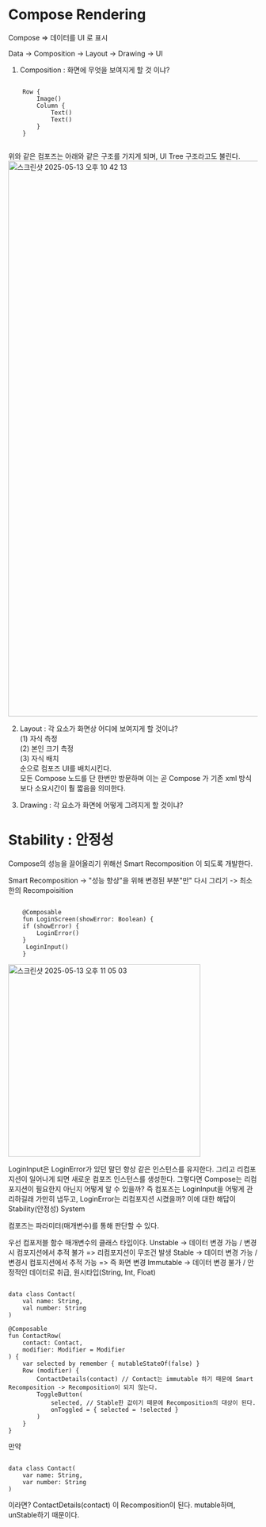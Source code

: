 # Compose Rendering
Compose => 데이터를 UI 로 표시

Data -> Composition -> Layout -> Drawing -> UI

1. Composition : 화면에 무엇을 보여지게 할 것 이냐?
<pre><code>
    Row {
        Image()
        Column {
            Text()
            Text()
        }
    }
  </code></pre>
위와 같은 컴포즈는 아래와 같은 구조를 가지게 되며, UI Tree 구조라고도 불린다.
<img width="1120" alt="스크린샷 2025-05-13 오후 10 42 13" src="https://github.com/user-attachments/assets/bdc18858-86eb-4f10-98ff-9060608ea16f" />

2. Layout : 각 요소가 화면상 어디에 보여지게 할 것이냐?</br>
(1) 자식 측정</br>
(2) 본인 크기 측정</br>
(3) 자식 배치</br>
순으로 컴포즈 UI를 배치시킨다.</br>
모든 Compose 노드를 단 한번만 방문하며 이는 곧 Compose 가 기존 xml 방식보다 소요시간이 훨 짧음을 의미한다.

4. Drawing : 각 요소가 화면에 어떻게 그려지게 할 것이냐?

# Stability : 안정성
Compose의 성능을 끌어올리기 위해선 Smart Recomposition 이 되도록 개발한다.

Smart Recomposition -> "성능 향상"을 위해 변경된 부분"만" 다시 그리기 -> 최소한의 Recompoisition
<pre><code>
    @Composable
    fun LoginScreen(showError: Boolean) {
    if (showError) {
        LoginError()
    }
     LoginInput()
    }
</code></pre>

<img width="388" alt="스크린샷 2025-05-13 오후 11 05 03" src="https://github.com/user-attachments/assets/c63814e4-958e-4de8-a7fe-da66b357d47e" />

LoginInput은 LoginError가 있던 말던 항상 같은 인스턴스를 유지한다.
그리고 리컴포지션이 일어나게 되면 새로운 컴포즈 인스턴스를 생성한다.
그렇다면 Compose는 리컴포지션이 필요한지 아닌지 어떻게 알 수 있을까?
즉 컴포즈는 LoginInput을 어떻게 관리하길래 가만히 냅두고, LoginError는 리컴포지션 시켰을까?
이에 대한 해답이 Stability(안정성) System

컴포즈는 파라미터(매개변수)를 통해 판단할 수 있다.
 
우선 컴포저블 함수 매개변수의 클래스 타입이다.
Unstable -> 데이터 변경 가능 / 변경시 컴포지션에서 추적 불가 => 리컴포지션이 무조건 발생
Stable -> 데이터 변경 가능 / 변경시 컴포지션에서 추적 가능 => 즉 화면 변경
Immutable -> 데이터 변경 불가 / 안정적인 데이터로 취급, 원시타입(String, Int, Float)

<pre><code>
data class Contact(
    val name: String,
    val number: String
)
 
@Composable
fun ContactRow(
    contact: Contact,
    modifier: Modifier = Modifier
) {
    var selected by remember { mutableStateOf(false) }
    Row (modifier) {
        ContactDetails(contact) // Contact는 immutable 하기 때문에 Smart Recomposition -> Recomposition이 되지 않는다.
        ToggleButton(
            selected, // Stable한 값이기 때문에 Recomposition의 대상이 된다.
            onToggled = { selected = !selected }
        )
    }
}
</code></pre>

만약
<pre><code>
data class Contact(
    var name: String,
    var number: String
)
</code></pre>
이라면?
ContactDetails(contact) 이 Recomposition이 된다.
mutable하며, unStable하기 때문이다.
